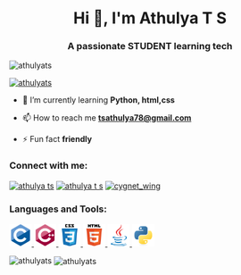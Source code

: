 <h1 align="center">Hi 👋, I'm Athulya T S</h1>
<h3 align="center">A passionate STUDENT learning tech</h3>

<p align="left"> <img src="https://komarev.com/ghpvc/?username=athulyats&label=Profile%20views&color=0e75b6&style=flat" alt="athulyats" /> </p>

<p align="left"> <a href="https://github.com/ryo-ma/github-profile-trophy"><img src="https://github-profile-trophy.vercel.app/?username=athulyats" alt="athulyats" /></a> </p>

- 🌱 I’m currently learning **Python, html,css**

- 📫 How to reach me **tsathulya78@gmail.com**

- ⚡ Fun fact **friendly**

<h3 align="left">Connect with me:</h3>
<p align="left">
<a href="https://linkedin.com/in/athulya ts" target="blank"><img align="center" src="https://raw.githubusercontent.com/rahuldkjain/github-profile-readme-generator/master/src/images/icons/Social/linked-in-alt.svg" alt="athulya ts" height="30" width="40" /></a>
<a href="https://fb.com/athulya t s" target="blank"><img align="center" src="https://raw.githubusercontent.com/rahuldkjain/github-profile-readme-generator/master/src/images/icons/Social/facebook.svg" alt="athulya t s" height="30" width="40" /></a>
<a href="https://instagram.com/cygnet_wing" target="blank"><img align="center" src="https://raw.githubusercontent.com/rahuldkjain/github-profile-readme-generator/master/src/images/icons/Social/instagram.svg" alt="cygnet_wing" height="30" width="40" /></a>
</p>

<h3 align="left">Languages and Tools:</h3>
<p align="left"> <a href="https://www.cprogramming.com/" target="_blank" rel="noreferrer"> <img src="https://raw.githubusercontent.com/devicons/devicon/master/icons/c/c-original.svg" alt="c" width="40" height="40"/> </a> <a href="https://www.w3schools.com/cpp/" target="_blank" rel="noreferrer"> <img src="https://raw.githubusercontent.com/devicons/devicon/master/icons/cplusplus/cplusplus-original.svg" alt="cplusplus" width="40" height="40"/> </a> <a href="https://www.w3schools.com/css/" target="_blank" rel="noreferrer"> <img src="https://raw.githubusercontent.com/devicons/devicon/master/icons/css3/css3-original-wordmark.svg" alt="css3" width="40" height="40"/> </a> <a href="https://www.w3.org/html/" target="_blank" rel="noreferrer"> <img src="https://raw.githubusercontent.com/devicons/devicon/master/icons/html5/html5-original-wordmark.svg" alt="html5" width="40" height="40"/> </a> <a href="https://www.java.com" target="_blank" rel="noreferrer"> <img src="https://raw.githubusercontent.com/devicons/devicon/master/icons/java/java-original.svg" alt="java" width="40" height="40"/> </a> <a href="https://www.python.org" target="_blank" rel="noreferrer"> <img src="https://raw.githubusercontent.com/devicons/devicon/master/icons/python/python-original.svg" alt="python" width="40" height="40"/> </a> </p>

<p><img align="left" src="https://github-readme-stats.vercel.app/api/top-langs?username=athulyats&show_icons=true&locale=en&layout=compact" alt="athulyats" /></p>

<p>&nbsp;<img align="center" src="https://github-readme-stats.vercel.app/api?username=athulyats&show_icons=true&locale=en" alt="athulyats" /></p>
